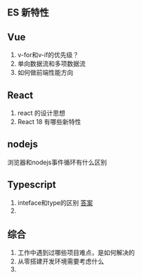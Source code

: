 
## ES 新特性

## Vue

1. v-for和v-if的优先级？
2. 单向数据流和多项数据流
3. 如何做前端性能方向

## React

1. react 的设计思想
2. React 18 有哪些新特性


## nodejs

浏览器和nodejs事件循环有什么区别

## Typescript

1. inteface和type的区别 [答案](https://interview.poetries.top/docs/base/high-frequency.html#interface%E5%92%8Ctype%E7%9A%84%E5%8C%BA%E5%88%AB-%E5%B8%B8%E8%80%83)
2. 
## 综合

1. 工作中遇到过哪些项目难点，是如何解决的
2. 从零搭建开发环境需要考虑什么
3. 